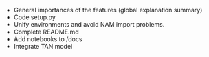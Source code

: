 - General importances of the features (global explanation summary)
- Code setup.py
- Unify environments and avoid NAM import problems.
- Complete README.md
- Add notebooks to /docs
- Integrate TAN model